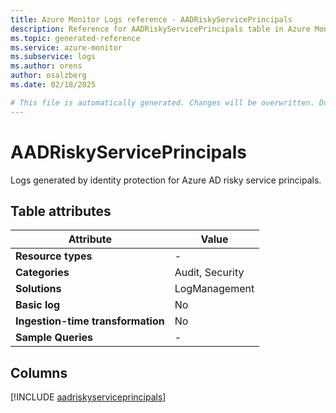 ```yaml
---
title: Azure Monitor Logs reference - AADRiskyServicePrincipals
description: Reference for AADRiskyServicePrincipals table in Azure Monitor Logs.
ms.topic: generated-reference
ms.service: azure-monitor
ms.subservice: logs
ms.author: orens
author: osalzberg
ms.date: 02/18/2025

# This file is automatically generated. Changes will be overwritten. Do not change this file directly.
---
```


# AADRiskyServicePrincipals

Logs generated by identity protection for Azure AD risky service principals.


## Table attributes

|Attribute|Value|
|---|---|
|**Resource types**|-|
|**Categories**|Audit, Security|
|**Solutions**| LogManagement|
|**Basic log**|No|
|**Ingestion-time transformation**|No|
|**Sample Queries**|-|



## Columns
  
[!INCLUDE [aadriskyserviceprincipals](~/reusable-content/ce-skilling/azure/includes/azure-monitor/reference/tables/aadriskyserviceprincipals-include.md)]
